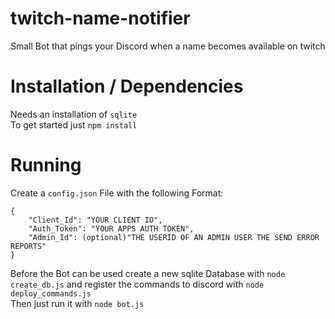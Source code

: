 # twitch-name-notifier
Small Bot that pings your Discord when a name becomes available on twitch

# Installation / Dependencies
Needs an installation of `sqlite`  
To get started just `npm install`

# Running
Create a `config.json` File with the following Format:
```
{
    "Client_Id": "YOUR CLIENT ID",
    "Auth_Token": "YOUR APPS AUTH TOKEN",
    "Admin_Id": (optional)"THE USERID OF AN ADMIN USER THE SEND ERROR REPORTS"
}
```
Before the Bot can be used create a new sqlite Database with `node create_db.js` and register the commands to discord with `node deploy_commands.js`  
Then just run it with `node bot.js`
